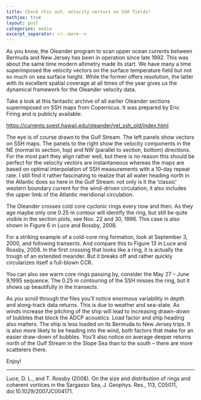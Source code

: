 ```yaml
---
title: Check this out, velocity vectors on SSH fields!
mathjax: true
layout: post
categories: media
excerpt_separator: <!--more-->
---
```


As you know, the Oleander program to scan upper ocean currents between Bermuda and New Jersey has been in operation since late 1992. This was about the same time modern altimetry made its start. We have many a time superimposed the velocity vectors on the surface temperature field but not so much on sea surface height. While the former offers resolution, the latter with its excellent spatial coverage at all times of the year gives us the dynamical framework for the Oleander velocity data.
<!--more-->

Take a look at this fantastic archive of all earlier Oleander sections superimposed on SSH maps from Copernicus. It was prepared by Eric Firing and is publicly available: 

https://currents.soest.hawaii.edu/oleander/vel_ssh_old/index.html

The eye is of course drawn to the Gulf Stream. The left panels show vectors on SSH maps. The panels to the right show the velocity components in the NE (normal to section, top) and NW (parallel to section, bottom) directions. For the most part they align rather well, but there is no reason this should be perfect for the velocity vectors are instantaneous whereas the maps are based on optimal interpolation of SSH measurements with a 10-day repeat rate. I still find it rather fascinating to realize that all water heading north in the Atlantic does so here in the Gulf Stream: not only is it the ‘classic’ western boundary current for the wind-driven circulation, it also includes the upper limb of the Atlantic meridional circulation. 

The Oleander crosses cold core cyclonic rings every now and then. As they age maybe only one 0.25 m contour will identify the ring, but still be quite visible in the section plots, see Nov. 22 and 30, 1996. This case is also shown in Figure 6 in Luce and Rossby, 2008.
 
For a striking example of a cold-core ring formation, look at September 3, 2000, and following transects. And compare this to Figure 13 in Luce and Rossby, 2008. In the first crossing that looks like a ring, it is actually the trough of an extended meander. But it breaks off and rather quickly circularizes itself a full-blown CCR. 

You can also see warm core rings passing by, consider the May 27 – June 9,1995 sequence. The 0.25 m contouring of the SSH misses the ring, but it shows up beautifully in the transects. 

As you scroll through the files you’ll notice enormous variability in depth and along-track data returns. This is due to weather and sea-state. As winds increase the pitching of the ship will lead to increasing drawn-down of bubbles that block the ADCP acoustics. Load factor and ship heading also matters. The ship is less loaded on its Bermuda to New Jersey trips. It is also more likely to be heading into the wind, both factors that make for an easier draw-down of bubbles. You’ll also notice on average deeper returns north of the Gulf Stream in the Slope Sea than to the south – there are more scatterers there. 

Enjoy! 

- - - - -
Luce, D. L., and T. Rossby (2008). On the size and distribution of rings and coherent vortices in the Sargasso Sea, J. Geophys. Res., 113, C05011, doi:10.1029/2007JC004171.
